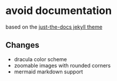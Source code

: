 # avoid documentation

based on the [just-the-docs jekyll theme](https://pmarsceill.github.io/just-the-docs/)

## Changes

- dracula color scheme
- zoomable images with rounded corners
- mermaid markdown support